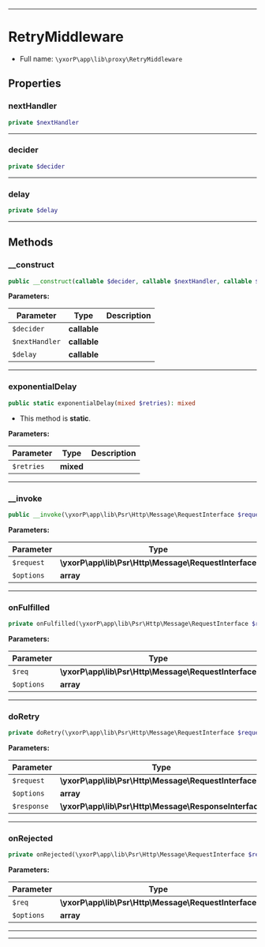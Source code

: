 ***

# RetryMiddleware





* Full name: `\yxorP\app\lib\proxy\RetryMiddleware`



## Properties


### nextHandler



```php
private $nextHandler
```






***

### decider



```php
private $decider
```






***

### delay



```php
private $delay
```






***

## Methods


### __construct



```php
public __construct(callable $decider, callable $nextHandler, callable $delay = null): mixed
```








**Parameters:**

| Parameter | Type | Description |
|-----------|------|-------------|
| `$decider` | **callable** |  |
| `$nextHandler` | **callable** |  |
| `$delay` | **callable** |  |




***

### exponentialDelay



```php
public static exponentialDelay(mixed $retries): mixed
```



* This method is **static**.




**Parameters:**

| Parameter | Type | Description |
|-----------|------|-------------|
| `$retries` | **mixed** |  |




***

### __invoke



```php
public __invoke(\yxorP\app\lib\Psr\Http\Message\RequestInterface $request, array $options): mixed
```








**Parameters:**

| Parameter | Type | Description |
|-----------|------|-------------|
| `$request` | **\yxorP\app\lib\Psr\Http\Message\RequestInterface** |  |
| `$options` | **array** |  |




***

### onFulfilled



```php
private onFulfilled(\yxorP\app\lib\Psr\Http\Message\RequestInterface $req, array $options): mixed
```








**Parameters:**

| Parameter | Type | Description |
|-----------|------|-------------|
| `$req` | **\yxorP\app\lib\Psr\Http\Message\RequestInterface** |  |
| `$options` | **array** |  |




***

### doRetry



```php
private doRetry(\yxorP\app\lib\Psr\Http\Message\RequestInterface $request, array $options, \yxorP\app\lib\Psr\Http\Message\ResponseInterface $response = null): mixed
```








**Parameters:**

| Parameter | Type | Description |
|-----------|------|-------------|
| `$request` | **\yxorP\app\lib\Psr\Http\Message\RequestInterface** |  |
| `$options` | **array** |  |
| `$response` | **\yxorP\app\lib\Psr\Http\Message\ResponseInterface** |  |




***

### onRejected



```php
private onRejected(\yxorP\app\lib\Psr\Http\Message\RequestInterface $req, array $options): mixed
```








**Parameters:**

| Parameter | Type | Description |
|-----------|------|-------------|
| `$req` | **\yxorP\app\lib\Psr\Http\Message\RequestInterface** |  |
| `$options` | **array** |  |




***


***

